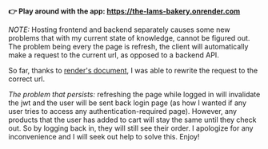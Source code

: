 **👉 Play around with the app: https://the-lams-bakery.onrender.com**

*NOTE:* Hosting frontend and backend separately causes some new problems that with my current state of knowledge, cannot be figured out. The problem being every the page is refresh, the client will automatically make a request to the current url, as opposed to a backend API.

So far, thanks to [render's document](https://docs.render.com/deploy-create-react-app), I was able to rewrite the request to the correct url.

*The problem that persists:* refreshing the page while logged in will invalidate the jwt and the user will be sent back login page (as how I wanted if any user tries to access any authentication-required page). However, any products that the user has added to cart will stay the same until they check out. So by logging back in, they will still see their order. I apologize for any inconvenience and I will seek out help to solve this. Enjoy! 

